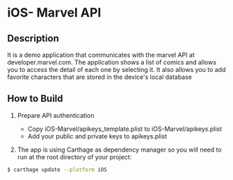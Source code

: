 # iOS- Marvel API

## Description

It is a demo application that communicates with the marvel API at developer.marvel.com. The application shows a list 
of comics and allows you to access the detail of each one by selecting it. It also allows you to add favorite
 characters that are stored in the device's local database


## How to Build
1. Prepare API authentication

      - Copy iOS-Marvel/apikeys_template.plist to iOS-Marvel/apikeys.plist
      - Add your public and private keys to apikeys.plist

2. The app is using Carthage as dependency manager so you will need to run at the root directory of your project:
```sh
$ carthage update --platform iOS
```

